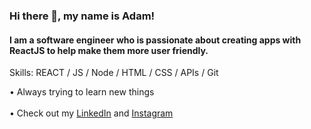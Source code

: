 ### Hi there 👋, my name is Adam!
#### I am a software engineer who is passionate about creating apps with ReactJS to help make them more user friendly.

Skills: REACT / JS / Node / HTML / CSS / APIs / Git 

• Always trying to learn new things <br></br>
• Check out my [LinkedIn](http://linkedin.com/in/adamruffner) and [Instagram](http://instagram.com/adamruffner10) <br></br>












